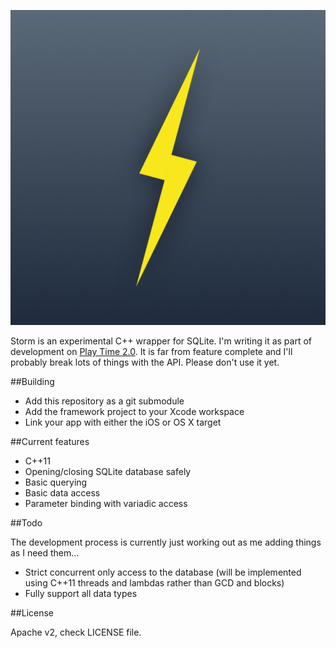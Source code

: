 ![Storm](artwork/storm.png)

Storm is an experimental C++ wrapper for SQLite. I'm writing it as part of development on [Play Time 2.0](http://programmingthomas.com/play-time/). It is far from feature complete and I'll probably break lots of things with the API. Please don't use it yet.

##Building

* Add this repository as a git submodule
* Add the framework project to your Xcode workspace
* Link your app with either the iOS or OS X target

##Current features

* C++11
* Opening/closing SQLite database safely
* Basic querying
* Basic data access
* Parameter binding with variadic access

##Todo

The development process is currently just working out as me adding things as I need them...

* Strict concurrent only access to the database (will be implemented using C++11 threads and lambdas rather than GCD and blocks)
* Fully support all data types

##License

Apache v2, check LICENSE file.
